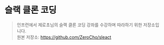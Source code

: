 # 슬랙 클론 코딩

> 인프런에서 제로초님의 슬랙 클론 코딩 강좌를 수강하며 따라하기 위한 저장소입니다. <br />
> 원본 저장소: https://github.com/ZeroCho/sleact
